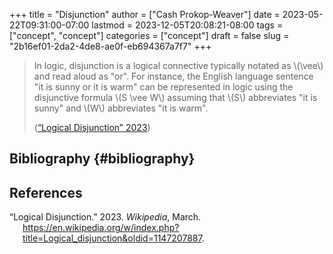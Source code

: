 +++
title = "Disjunction"
author = ["Cash Prokop-Weaver"]
date = 2023-05-22T09:31:00-07:00
lastmod = 2023-12-05T20:08:21-08:00
tags = ["concept", "concept"]
categories = ["concept"]
draft = false
slug = "2b16ef01-2da2-4de8-ae0f-eb694367a7f7"
+++

> In logic, disjunction is a logical connective typically notated as \\(\vee\\) and read aloud as "or". For instance, the English language sentence "it is sunny or it is warm" can be represented in logic using the disjunctive formula \\(S \vee W\\) assuming that \\(S\\) abbreviates "it is sunny" and \\(W\\) abbreviates "it is warm".
>
> (<a href="#citeproc_bib_item_1">“Logical Disjunction” 2023</a>)


## Bibliography {#bibliography}

## References

<style>.csl-entry{text-indent: -1.5em; margin-left: 1.5em;}</style><div class="csl-bib-body">
  <div class="csl-entry"><a id="citeproc_bib_item_1"></a>“Logical Disjunction.” 2023. <i>Wikipedia</i>, March. <a href="https://en.wikipedia.org/w/index.php?title=Logical_disjunction&oldid=1147207887">https://en.wikipedia.org/w/index.php?title=Logical_disjunction&#38;oldid=1147207887</a>.</div>
</div>
